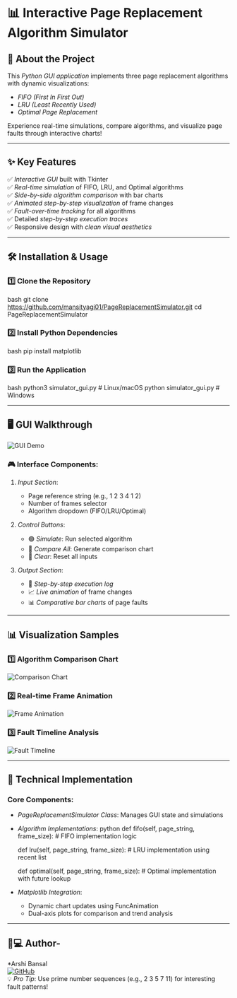 # 📊 Interactive Page Replacement Algorithm Simulator

## 🚀 About the Project
This *Python GUI application* implements three page replacement algorithms with dynamic visualizations:
- *FIFO (First In First Out)*
- *LRU (Least Recently Used)*
- *Optimal Page Replacement*

Experience real-time simulations, compare algorithms, and visualize page faults through interactive charts!

---

## ✨ Key Features
✅ *Interactive GUI* built with Tkinter  
✅ *Real-time simulation* of FIFO, LRU, and Optimal algorithms  
✅ *Side-by-side algorithm comparison* with bar charts  
✅ *Animated step-by-step visualization* of frame changes  
✅ *Fault-over-time tracking* for all algorithms  
✅ Detailed *step-by-step execution traces*  
✅ Responsive design with *clean visual aesthetics*

---

## 🛠️ Installation & Usage

### 1️⃣ Clone the Repository
bash
git clone https://github.com/mansityagi01/PageReplacementSimulator.git
cd PageReplacementSimulator


### 2️⃣ Install Python Dependencies
bash
pip install matplotlib


### 3️⃣ Run the Application
bash
python3 simulator_gui.py  # Linux/macOS
python simulator_gui.py   # Windows


---

## 🖥️ GUI Walkthrough
![GUI Demo](https://via.placeholder.com/800x500.png?text=GUI+Demo+with+Algorithms+Comparison)

### 🎮 Interface Components:
1. *Input Section*: 
   - Page reference string (e.g., 1 2 3 4 1 2)
   - Number of frames selector
   - Algorithm dropdown (FIFO/LRU/Optimal)

2. *Control Buttons*:
   - 🟢 *Simulate*: Run selected algorithm
   - 🔵 *Compare All*: Generate comparison chart
   - 🔴 *Clear*: Reset all inputs

3. *Output Section*:
   - 📜 *Step-by-step execution log*
   - 📈 *Live animation* of frame changes
   - 📊 *Comparative bar charts* of page faults

---

## 📊 Visualization Samples

### 1️⃣ Algorithm Comparison Chart
![Comparison Chart](https://via.placeholder.com/600x300.png?text=FIFO+vs+LRU+vs+Optimal+Faults+Comparison)

### 2️⃣ Real-time Frame Animation
![Frame Animation](https://via.placeholder.com/600x200.png?text=Animated+Frame+Updates+Per+Step)

### 3️⃣ Fault Timeline Analysis
![Fault Timeline](https://via.placeholder.com/600x200.png?text=Fault+Occurrence+Over+Time)

---

## 🧠 Technical Implementation
### Core Components:
- *PageReplacementSimulator Class*: Manages GUI state and simulations
- *Algorithm Implementations*:
  python
  def fifo(self, page_string, frame_size):
      # FIFO implementation logic
      
  def lru(self, page_string, frame_size):
      # LRU implementation using recent list
      
  def optimal(self, page_string, frame_size):
      # Optimal implementation with future lookup
  
- *Matplotlib Integration*:
  - Dynamic chart updates using FuncAnimation
  - Dual-axis plots for comparison and trend analysis

---


## 👩💻 Author-  
*Arshi Bansal  
[![GitHub](https://img.shields.io/badge/GitHub-Profile-blue?logo=github)](https://github.com/ArshiBansal)  
💡 *Pro Tip*: Use prime number sequences (e.g., 2 3 5 7 11) for interesting fault patterns!
